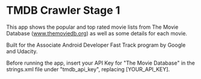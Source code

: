 # TMDB Crawler Stage 1

This app shows the popular and top rated movie lists from The Movie Database (www.themoviedb.org) as well as some details for each movie.

Built for the Associate Android Developer Fast Track program by Google and Udacity.

Before running the app, insert your API Key for "The Movie Database" in the strings.xml file under "tmdb_api_key", replacing [YOUR_API_KEY].